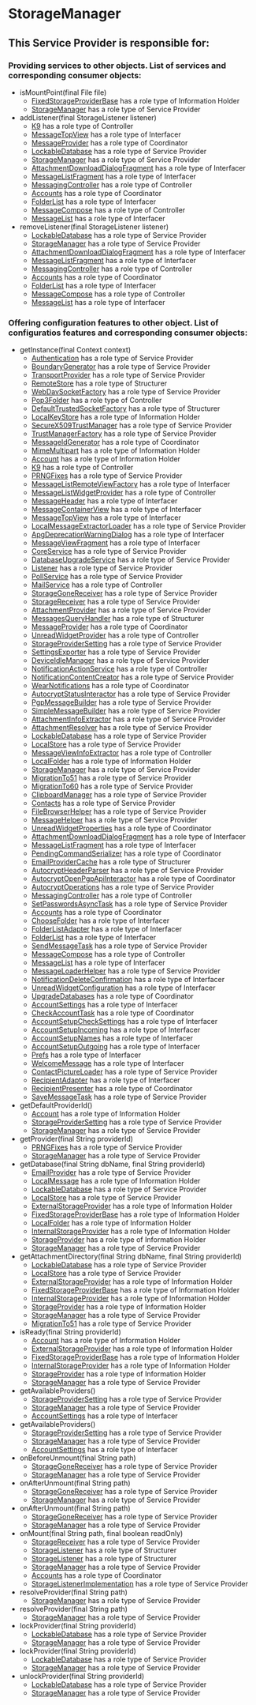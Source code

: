 # StorageManager
## This Service Provider is responsible for:
### Providing services to other objects. List of services and corresponding consumer objects: 
* isMountPoint(final File file)
	* [FixedStorageProviderBase](../InformationHolders/FixedStorageProviderBase.md) has a role type of Information Holder
	* [StorageManager](../ServiceProviders/StorageManager.md) has a role type of Service Provider
* addListener(final StorageListener listener)
	* [K9](../Controllers/K9.md) has a role type of Controller
	* [MessageTopView](../Interfacers/MessageTopView.md) has a role type of Interfacer
	* [MessageProvider](../Coordinators/MessageProvider.md) has a role type of Coordinator
	* [LockableDatabase](../ServiceProviders/LockableDatabase.md) has a role type of Service Provider
	* [StorageManager](../ServiceProviders/StorageManager.md) has a role type of Service Provider
	* [AttachmentDownloadDialogFragment](../Interfacers/AttachmentDownloadDialogFragment.md) has a role type of Interfacer
	* [MessageListFragment](../Interfacers/MessageListFragment.md) has a role type of Interfacer
	* [MessagingController](../Controllers/MessagingController.md) has a role type of Controller
	* [Accounts](../Coordinators/Accounts.md) has a role type of Coordinator
	* [FolderList](../Interfacers/FolderList.md) has a role type of Interfacer
	* [MessageCompose](../Controllers/MessageCompose.md) has a role type of Controller
	* [MessageList](../Interfacers/MessageList.md) has a role type of Interfacer
* removeListener(final StorageListener listener)
	* [LockableDatabase](../ServiceProviders/LockableDatabase.md) has a role type of Service Provider
	* [StorageManager](../ServiceProviders/StorageManager.md) has a role type of Service Provider
	* [AttachmentDownloadDialogFragment](../Interfacers/AttachmentDownloadDialogFragment.md) has a role type of Interfacer
	* [MessageListFragment](../Interfacers/MessageListFragment.md) has a role type of Interfacer
	* [MessagingController](../Controllers/MessagingController.md) has a role type of Controller
	* [Accounts](../Coordinators/Accounts.md) has a role type of Coordinator
	* [FolderList](../Interfacers/FolderList.md) has a role type of Interfacer
	* [MessageCompose](../Controllers/MessageCompose.md) has a role type of Controller
	* [MessageList](../Interfacers/MessageList.md) has a role type of Interfacer
### Offering configuration features to other object. List of configuratios features and corresponding consumer objects: 
* getInstance(final Context context)
	* [Authentication](../ServiceProviders/Authentication.md) has a role type of Service Provider
	* [BoundaryGenerator](../ServiceProviders/BoundaryGenerator.md) has a role type of Service Provider
	* [TransportProvider](../ServiceProviders/TransportProvider.md) has a role type of Service Provider
	* [RemoteStore](../Structurers/RemoteStore.md) has a role type of Structurer
	* [WebDavSocketFactory](../ServiceProviders/WebDavSocketFactory.md) has a role type of Service Provider
	* [Pop3Folder](../Controllers/Pop3Folder.md) has a role type of Controller
	* [DefaultTrustedSocketFactory](../Structurers/DefaultTrustedSocketFactory.md) has a role type of Structurer
	* [LocalKeyStore](../InformationHolders/LocalKeyStore.md) has a role type of Information Holder
	* [SecureX509TrustManager](../ServiceProviders/SecureX509TrustManager.md) has a role type of Service Provider
	* [TrustManagerFactory](../ServiceProviders/TrustManagerFactory.md) has a role type of Service Provider
	* [MessageIdGenerator](../Coordinators/MessageIdGenerator.md) has a role type of Coordinator
	* [MimeMultipart](../InformationHolders/MimeMultipart.md) has a role type of Information Holder
	* [Account](../InformationHolders/Account.md) has a role type of Information Holder
	* [K9](../Controllers/K9.md) has a role type of Controller
	* [PRNGFixes](../ServiceProviders/PRNGFixes.md) has a role type of Service Provider
	* [MessageListRemoteViewFactory](../Interfacers/MessageListRemoteViewFactory.md) has a role type of Interfacer
	* [MessageListWidgetProvider](../Controllers/MessageListWidgetProvider.md) has a role type of Controller
	* [MessageHeader](../Interfacers/MessageHeader.md) has a role type of Interfacer
	* [MessageContainerView](../Interfacers/MessageContainerView.md) has a role type of Interfacer
	* [MessageTopView](../Interfacers/MessageTopView.md) has a role type of Interfacer
	* [LocalMessageExtractorLoader](../ServiceProviders/LocalMessageExtractorLoader.md) has a role type of Service Provider
	* [ApgDeprecationWarningDialog](../Interfacers/ApgDeprecationWarningDialog.md) has a role type of Interfacer
	* [MessageViewFragment](../Interfacers/MessageViewFragment.md) has a role type of Interfacer
	* [CoreService](../ServiceProviders/CoreService.md) has a role type of Service Provider
	* [DatabaseUpgradeService](../ServiceProviders/DatabaseUpgradeService.md) has a role type of Service Provider
	* [Listener](../ServiceProviders/Listener.md) has a role type of Service Provider
	* [PollService](../ServiceProviders/PollService.md) has a role type of Service Provider
	* [MailService](../Controllers/MailService.md) has a role type of Controller
	* [StorageGoneReceiver](../ServiceProviders/StorageGoneReceiver.md) has a role type of Service Provider
	* [StorageReceiver](../ServiceProviders/StorageReceiver.md) has a role type of Service Provider
	* [AttachmentProvider](../ServiceProviders/AttachmentProvider.md) has a role type of Service Provider
	* [MessagesQueryHandler](../Structurers/MessagesQueryHandler.md) has a role type of Structurer
	* [MessageProvider](../Coordinators/MessageProvider.md) has a role type of Coordinator
	* [UnreadWidgetProvider](../Controllers/UnreadWidgetProvider.md) has a role type of Controller
	* [StorageProviderSetting](../ServiceProviders/StorageProviderSetting.md) has a role type of Service Provider
	* [SettingsExporter](../ServiceProviders/SettingsExporter.md) has a role type of Service Provider
	* [DeviceIdleManager](../ServiceProviders/DeviceIdleManager.md) has a role type of Service Provider
	* [NotificationActionService](../Controllers/NotificationActionService.md) has a role type of Controller
	* [NotificationContentCreator](../ServiceProviders/NotificationContentCreator.md) has a role type of Service Provider
	* [WearNotifications](../Coordinators/WearNotifications.md) has a role type of Coordinator
	* [AutocryptStatusInteractor](../ServiceProviders/AutocryptStatusInteractor.md) has a role type of Service Provider
	* [PgpMessageBuilder](../ServiceProviders/PgpMessageBuilder.md) has a role type of Service Provider
	* [SimpleMessageBuilder](../ServiceProviders/SimpleMessageBuilder.md) has a role type of Service Provider
	* [AttachmentInfoExtractor](../ServiceProviders/AttachmentInfoExtractor.md) has a role type of Service Provider
	* [AttachmentResolver](../ServiceProviders/AttachmentResolver.md) has a role type of Service Provider
	* [LockableDatabase](../ServiceProviders/LockableDatabase.md) has a role type of Service Provider
	* [LocalStore](../ServiceProviders/LocalStore.md) has a role type of Service Provider
	* [MessageViewInfoExtractor](../Controllers/MessageViewInfoExtractor.md) has a role type of Controller
	* [LocalFolder](../InformationHolders/LocalFolder.md) has a role type of Information Holder
	* [StorageManager](../ServiceProviders/StorageManager.md) has a role type of Service Provider
	* [MigrationTo51](../ServiceProviders/MigrationTo51.md) has a role type of Service Provider
	* [MigrationTo60](../ServiceProviders/MigrationTo60.md) has a role type of Service Provider
	* [ClipboardManager](../ServiceProviders/ClipboardManager.md) has a role type of Service Provider
	* [Contacts](../ServiceProviders/Contacts.md) has a role type of Service Provider
	* [FileBrowserHelper](../ServiceProviders/FileBrowserHelper.md) has a role type of Service Provider
	* [MessageHelper](../ServiceProviders/MessageHelper.md) has a role type of Service Provider
	* [UnreadWidgetProperties](../Coordinators/UnreadWidgetProperties.md) has a role type of Coordinator
	* [AttachmentDownloadDialogFragment](../Interfacers/AttachmentDownloadDialogFragment.md) has a role type of Interfacer
	* [MessageListFragment](../Interfacers/MessageListFragment.md) has a role type of Interfacer
	* [PendingCommandSerializer](../Coordinators/PendingCommandSerializer.md) has a role type of Coordinator
	* [EmailProviderCache](../Structurers/EmailProviderCache.md) has a role type of Structurer
	* [AutocryptHeaderParser](../ServiceProviders/AutocryptHeaderParser.md) has a role type of Service Provider
	* [AutocryptOpenPgpApiInteractor](../Coordinators/AutocryptOpenPgpApiInteractor.md) has a role type of Coordinator
	* [AutocryptOperations](../ServiceProviders/AutocryptOperations.md) has a role type of Service Provider
	* [MessagingController](../Controllers/MessagingController.md) has a role type of Controller
	* [SetPasswordsAsyncTask](../ServiceProviders/SetPasswordsAsyncTask.md) has a role type of Service Provider
	* [Accounts](../Coordinators/Accounts.md) has a role type of Coordinator
	* [ChooseFolder](../Interfacers/ChooseFolder.md) has a role type of Interfacer
	* [FolderListAdapter](../Interfacers/FolderListAdapter.md) has a role type of Interfacer
	* [FolderList](../Interfacers/FolderList.md) has a role type of Interfacer
	* [SendMessageTask](../ServiceProviders/SendMessageTask.md) has a role type of Service Provider
	* [MessageCompose](../Controllers/MessageCompose.md) has a role type of Controller
	* [MessageList](../Interfacers/MessageList.md) has a role type of Interfacer
	* [MessageLoaderHelper](../ServiceProviders/MessageLoaderHelper.md) has a role type of Service Provider
	* [NotificationDeleteConfirmation](../Interfacers/NotificationDeleteConfirmation.md) has a role type of Interfacer
	* [UnreadWidgetConfiguration](../Interfacers/UnreadWidgetConfiguration.md) has a role type of Interfacer
	* [UpgradeDatabases](../Coordinators/UpgradeDatabases.md) has a role type of Coordinator
	* [AccountSettings](../Interfacers/AccountSettings.md) has a role type of Interfacer
	* [CheckAccountTask](../Coordinators/CheckAccountTask.md) has a role type of Coordinator
	* [AccountSetupCheckSettings](../Interfacers/AccountSetupCheckSettings.md) has a role type of Interfacer
	* [AccountSetupIncoming](../Interfacers/AccountSetupIncoming.md) has a role type of Interfacer
	* [AccountSetupNames](../Interfacers/AccountSetupNames.md) has a role type of Interfacer
	* [AccountSetupOutgoing](../Interfacers/AccountSetupOutgoing.md) has a role type of Interfacer
	* [Prefs](../Interfacers/Prefs.md) has a role type of Interfacer
	* [WelcomeMessage](../Interfacers/WelcomeMessage.md) has a role type of Interfacer
	* [ContactPictureLoader](../ServiceProviders/ContactPictureLoader.md) has a role type of Service Provider
	* [RecipientAdapter](../Interfacers/RecipientAdapter.md) has a role type of Interfacer
	* [RecipientPresenter](../Coordinators/RecipientPresenter.md) has a role type of Coordinator
	* [SaveMessageTask](../ServiceProviders/SaveMessageTask.md) has a role type of Service Provider
* getDefaultProviderId()
	* [Account](../InformationHolders/Account.md) has a role type of Information Holder
	* [StorageProviderSetting](../ServiceProviders/StorageProviderSetting.md) has a role type of Service Provider
	* [StorageManager](../ServiceProviders/StorageManager.md) has a role type of Service Provider
* getProvider(final String providerId)
	* [PRNGFixes](../ServiceProviders/PRNGFixes.md) has a role type of Service Provider
	* [StorageManager](../ServiceProviders/StorageManager.md) has a role type of Service Provider
* getDatabase(final String dbName, final String providerId)
	* [EmailProvider](../ServiceProviders/EmailProvider.md) has a role type of Service Provider
	* [LocalMessage](../InformationHolders/LocalMessage.md) has a role type of Information Holder
	* [LockableDatabase](../ServiceProviders/LockableDatabase.md) has a role type of Service Provider
	* [LocalStore](../ServiceProviders/LocalStore.md) has a role type of Service Provider
	* [ExternalStorageProvider](../InformationHolders/ExternalStorageProvider.md) has a role type of Information Holder
	* [FixedStorageProviderBase](../InformationHolders/FixedStorageProviderBase.md) has a role type of Information Holder
	* [LocalFolder](../InformationHolders/LocalFolder.md) has a role type of Information Holder
	* [InternalStorageProvider](../InformationHolders/InternalStorageProvider.md) has a role type of Information Holder
	* [StorageProvider](../InformationHolders/StorageProvider.md) has a role type of Information Holder
	* [StorageManager](../ServiceProviders/StorageManager.md) has a role type of Service Provider
* getAttachmentDirectory(final String dbName, final String providerId)
	* [LockableDatabase](../ServiceProviders/LockableDatabase.md) has a role type of Service Provider
	* [LocalStore](../ServiceProviders/LocalStore.md) has a role type of Service Provider
	* [ExternalStorageProvider](../InformationHolders/ExternalStorageProvider.md) has a role type of Information Holder
	* [FixedStorageProviderBase](../InformationHolders/FixedStorageProviderBase.md) has a role type of Information Holder
	* [InternalStorageProvider](../InformationHolders/InternalStorageProvider.md) has a role type of Information Holder
	* [StorageProvider](../InformationHolders/StorageProvider.md) has a role type of Information Holder
	* [StorageManager](../ServiceProviders/StorageManager.md) has a role type of Service Provider
	* [MigrationTo51](../ServiceProviders/MigrationTo51.md) has a role type of Service Provider
* isReady(final String providerId)
	* [Account](../InformationHolders/Account.md) has a role type of Information Holder
	* [ExternalStorageProvider](../InformationHolders/ExternalStorageProvider.md) has a role type of Information Holder
	* [FixedStorageProviderBase](../InformationHolders/FixedStorageProviderBase.md) has a role type of Information Holder
	* [InternalStorageProvider](../InformationHolders/InternalStorageProvider.md) has a role type of Information Holder
	* [StorageProvider](../InformationHolders/StorageProvider.md) has a role type of Information Holder
	* [StorageManager](../ServiceProviders/StorageManager.md) has a role type of Service Provider
* getAvailableProviders()
	* [StorageProviderSetting](../ServiceProviders/StorageProviderSetting.md) has a role type of Service Provider
	* [StorageManager](../ServiceProviders/StorageManager.md) has a role type of Service Provider
	* [AccountSettings](../Interfacers/AccountSettings.md) has a role type of Interfacer
* getAvailableProviders()
	* [StorageProviderSetting](../ServiceProviders/StorageProviderSetting.md) has a role type of Service Provider
	* [StorageManager](../ServiceProviders/StorageManager.md) has a role type of Service Provider
	* [AccountSettings](../Interfacers/AccountSettings.md) has a role type of Interfacer
* onBeforeUnmount(final String path)
	* [StorageGoneReceiver](../ServiceProviders/StorageGoneReceiver.md) has a role type of Service Provider
	* [StorageManager](../ServiceProviders/StorageManager.md) has a role type of Service Provider
* onAfterUnmount(final String path)
	* [StorageGoneReceiver](../ServiceProviders/StorageGoneReceiver.md) has a role type of Service Provider
	* [StorageManager](../ServiceProviders/StorageManager.md) has a role type of Service Provider
* onAfterUnmount(final String path)
	* [StorageGoneReceiver](../ServiceProviders/StorageGoneReceiver.md) has a role type of Service Provider
	* [StorageManager](../ServiceProviders/StorageManager.md) has a role type of Service Provider
* onMount(final String path, final boolean readOnly)
	* [StorageReceiver](../ServiceProviders/StorageReceiver.md) has a role type of Service Provider
	* [StorageListener](../Structurers/StorageListener.md) has a role type of Structurer
	* [StorageListener](../Structurers/StorageListener.md) has a role type of Structurer
	* [StorageManager](../ServiceProviders/StorageManager.md) has a role type of Service Provider
	* [Accounts](../Coordinators/Accounts.md) has a role type of Coordinator
	* [StorageListenerImplementation](../ServiceProviders/StorageListenerImplementation.md) has a role type of Service Provider
* resolveProvider(final String path)
	* [StorageManager](../ServiceProviders/StorageManager.md) has a role type of Service Provider
* resolveProvider(final String path)
	* [StorageManager](../ServiceProviders/StorageManager.md) has a role type of Service Provider
* lockProvider(final String providerId)
	* [LockableDatabase](../ServiceProviders/LockableDatabase.md) has a role type of Service Provider
	* [StorageManager](../ServiceProviders/StorageManager.md) has a role type of Service Provider
* lockProvider(final String providerId)
	* [LockableDatabase](../ServiceProviders/LockableDatabase.md) has a role type of Service Provider
	* [StorageManager](../ServiceProviders/StorageManager.md) has a role type of Service Provider
* unlockProvider(final String providerId)
	* [LockableDatabase](../ServiceProviders/LockableDatabase.md) has a role type of Service Provider
	* [StorageManager](../ServiceProviders/StorageManager.md) has a role type of Service Provider
